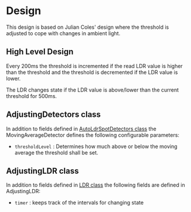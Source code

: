 # Design
This design is based on Julian Coles' design where the threshold is
adjusted to cope with changes in ambient light.

High Level Design
-----------------
Every 200ms the threshold is incremented if the read LDR value is higher than the threshold
and the threshold is decremented if the LDR value is lower.

The LDR changes state if the LDR value is above/lower than the current threshold for 500ms.

## AdjustingDetectors class
In addition to fields defined in [AutoLdrSpotDetectors class](Design.md#autoldrspotdetectors-class)
the MovingAverageDetector defines the following configurable parameters:
* ```thresholdLevel``` : Determines how much above or below the moving average the threshold shall be set.

## AdjustingLDR class
In addition to fields defined in [LDR class](Design.md#ldr-class) the following fields are
defined in AdjustingLDR:
* ```timer``` : keeps track of the intervals for changing state